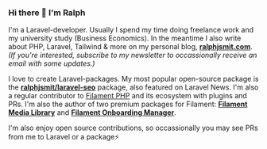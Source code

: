 ### Hi there 👋 I'm Ralph

I'm a Laravel-developer. Usually I spend my time doing freelance work and my university study (Business Economics).
In the meantime I also write about PHP, Laravel, Tailwind & more on my personal blog, [**ralphjsmit.com**](https://ralphjsmit.com). _(If you're interested, subscribe to my newsletter to occassionally receive an email with some updates.)_

I love to create Laravel-packages. My most popular open-source package is the [**ralphjsmit/laravel-seo**](https://github.com/ralphjsmit/laravel-seo) package, also featured on Laravel News. I'm also a regular contributor to [Filament PHP](https://filamentphp.com) and its ecosystem with plugins and PRs. I'm also the author of two premium packages for Filament: [**Filament Media Library**](https://filamentphp.com/plugins/media-library-pro) and [**Filament Onboarding Manager**](https://filamentphp.com/plugins/onboarding-manager-pro).

I'm also enjoy open source contributions, so occassionally you may see PRs from me to Laravel or a package⚡️



<!--
**ralphjsmit/ralphjsmit** is a ✨ _special_ ✨ repository because its `README.md` (this file) appears on your GitHub profile.

Here are some ideas to get you started:

- 🔭 I’m currently working on ...
- 🌱 I’m currently learning ...
- 👯 I’m looking to collaborate on ...
- 🤔 I’m looking for help with ...
- 💬 Ask me about ...
- 📫 How to reach me: ...
- 😄 Pronouns: ...
- ⚡ Fun fact: ...
-->

